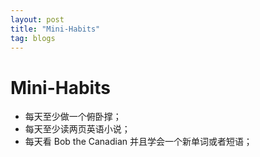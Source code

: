 ```yaml
---
layout: post
title: "Mini-Habits"
tag: blogs
---
```


# Mini-Habits
- 每天至少做一个俯卧撑；
- 每天至少读两页英语小说；
- 每天看 Bob the Canadian 并且学会一个新单词或者短语；